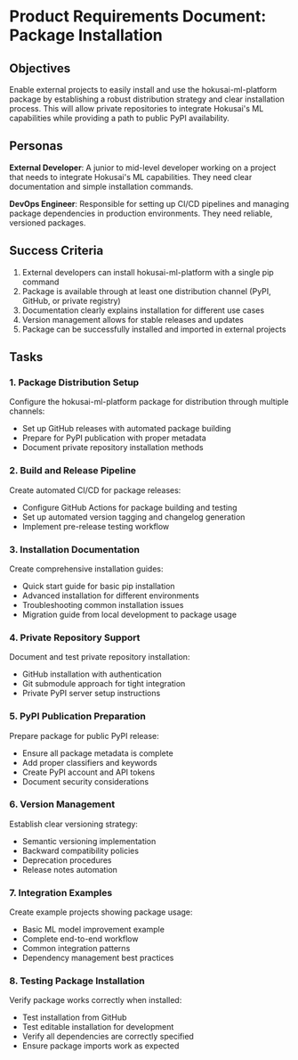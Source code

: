 # Product Requirements Document: Package Installation

## Objectives

Enable external projects to easily install and use the hokusai-ml-platform package by establishing a robust distribution strategy and clear installation process. This will allow private repositories to integrate Hokusai's ML capabilities while providing a path to public PyPI availability.

## Personas

**External Developer**: A junior to mid-level developer working on a project that needs to integrate Hokusai's ML capabilities. They need clear documentation and simple installation commands.

**DevOps Engineer**: Responsible for setting up CI/CD pipelines and managing package dependencies in production environments. They need reliable, versioned packages.

## Success Criteria

1. External developers can install hokusai-ml-platform with a single pip command
2. Package is available through at least one distribution channel (PyPI, GitHub, or private registry)
3. Documentation clearly explains installation for different use cases
4. Version management allows for stable releases and updates
5. Package can be successfully installed and imported in external projects

## Tasks

### 1. Package Distribution Setup

Configure the hokusai-ml-platform package for distribution through multiple channels:
- Set up GitHub releases with automated package building
- Prepare for PyPI publication with proper metadata
- Document private repository installation methods

### 2. Build and Release Pipeline

Create automated CI/CD for package releases:
- Configure GitHub Actions for package building and testing
- Set up automated version tagging and changelog generation
- Implement pre-release testing workflow

### 3. Installation Documentation

Create comprehensive installation guides:
- Quick start guide for basic pip installation
- Advanced installation for different environments
- Troubleshooting common installation issues
- Migration guide from local development to package usage

### 4. Private Repository Support

Document and test private repository installation:
- GitHub installation with authentication
- Git submodule approach for tight integration
- Private PyPI server setup instructions

### 5. PyPI Publication Preparation

Prepare package for public PyPI release:
- Ensure all package metadata is complete
- Add proper classifiers and keywords
- Create PyPI account and API tokens
- Document security considerations

### 6. Version Management

Establish clear versioning strategy:
- Semantic versioning implementation
- Backward compatibility policies
- Deprecation procedures
- Release notes automation

### 7. Integration Examples

Create example projects showing package usage:
- Basic ML model improvement example
- Complete end-to-end workflow
- Common integration patterns
- Dependency management best practices

### 8. Testing Package Installation

Verify package works correctly when installed:
- Test installation from GitHub
- Test editable installation for development
- Verify all dependencies are correctly specified
- Ensure package imports work as expected